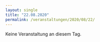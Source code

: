 ```yaml
---
layout: single
title: "22.08.2020"
permalink: /veranstaltungen/2020/08/22/
---
```


Keine Veranstaltung an diesem Tag.
